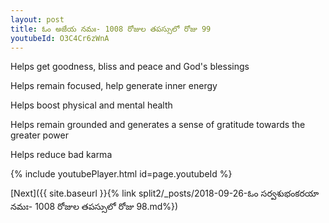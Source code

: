 ```yaml
---
layout: post
title: ఓం అజేయ నమః- 1008 రోజుల తపస్సులో రోజు 99
youtubeId: O3C4Cr6zWnA
---
```

 
 
Helps get goodness, bliss and peace and God's blessings
 
Helps remain focused, help generate inner energy 
 
Helps boost physical and mental health 
 
Helps remain grounded and generates a sense of gratitude towards the greater power 
 
Helps reduce bad karma
 
 
 
 


{% include youtubePlayer.html id=page.youtubeId %}
 
[Next]({{ site.baseurl }}{% link  split2/_posts/2018-09-26-ఓం సర్వశుభంకరయా నమః- 1008 రోజుల తపస్సులో రోజు 98.md%})
 
